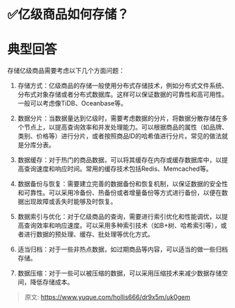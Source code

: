 # ✅亿级商品如何存储？


# 典型回答

存储亿级商品需要考虑以下几个方面问题：

1. 存储方式：亿级商品的存储一般使用分布式存储技术，例如分布式文件系统、分布式对象存储或者分布式数据库。这样可以保证数据的可靠性和高可用性。一般可以考虑像TiDB、Oceanbase等。

2. 数据分片：当数据量达到亿级时，需要考虑数据的分片，将数据分散存储在多个节点上，以提高查询效率和并发处理能力。可以根据商品的属性（如品牌、类别、价格等）进行分片，或者按照商品ID的哈希值进行分片。常见的做法就是分库分表。

3. 数据缓存：对于热门的商品数据，可以将其缓存在内存或缓存数据库中，以提高查询速度和响应时间。常用的缓存技术包括Redis、Memcached等。

4. 数据备份与恢复：需要建立完善的数据备份和恢复机制，以保证数据的安全性和可靠性。可以采用冷备份、热备份或者增量备份等方式进行备份，以便在数据出现故障或丢失时能够及时恢复。

5. 数据索引与优化：对于亿级商品的查询，需要进行索引优化和性能调优，以提高查询效率和响应速度。可以采用多种索引技术（如B+树、哈希索引等），或者进行数据的预处理、缓存、批处理等优化方式。

6. 适当归档：对于一些非热点数据，如过期商品等内容，可以适当的做一些归档存储。

7. 数据压缩：对于一些可以被压缩的数据，可以采用压缩技术来减少数据存储空间，降低存储成本。


> 原文: <https://www.yuque.com/hollis666/dr9x5m/uk0gem>